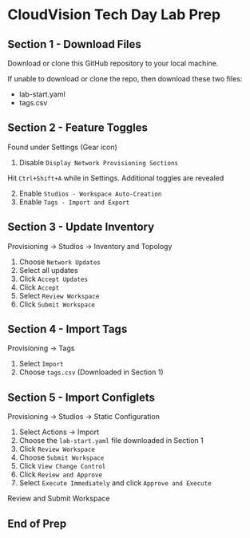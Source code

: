 # CloudVision Tech Day Lab Prep

## Section 1 - Download Files

Download or clone this GitHub repository to your local machine.

If unable to download or clone the repo, then download these two files:

- lab-start.yaml
- tags.csv

## Section 2 - Feature Toggles

Found under Settings (Gear icon)

1. Disable `Display Network Provisioning Sections`

Hit `Ctrl+Shift+A` while in Settings. Additional toggles are revealed

2. Enable `Studios - Workspace Auto-Creation`
3. Enable `Tags - Import and Export`

## Section 3 - Update Inventory

Provisioning → Studios → Inventory and Topology

1. Choose `Network Updates`
2. Select all updates
3. Click `Accept Updates`
4. Click `Accept`
5. Select `Review Workspace`
6. Click `Submit Workspace`

## Section 4 - Import Tags

Provisioning → Tags

1. Select `Import`
2. Choose `tags.csv` (Downloaded in Section 1)

## Section 5 - Import Configlets

 Provisioning → Studios → Static Configuration

1. Select Actions → Import
2. Choose the `lab-start.yaml` file downloaded in Section 1
3. Click `Review Workspace`
4. Choose `Submit Workspace`
5. Click `View Change Control`
6. Click `Review and Approve`
7. Select `Execute Immediately` and click `Approve and Execute`

Review and Submit Workspace

## End of Prep
